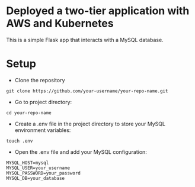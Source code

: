 # Deployed a two-tier application with AWS and Kubernetes
This is a simple Flask app that interacts with a MySQL database.

# Setup
* Clone the repository
```
git clone https://github.com/your-username/your-repo-name.git
```
* Go to project directory:
```
cd your-repo-name
```
* Create a .env file in the project directory to store your MySQL environment variables:

```
touch .env
```

* Open the .env file and add your MySQL configuration:
```
MYSQL_HOST=mysql
MYSQL_USER=your_username
MYSQL_PASSWORD=your_password
MYSQL_DB=your_database
```











































